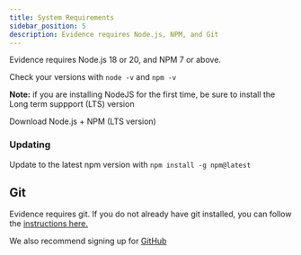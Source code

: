 ```yaml
---
title: System Requirements
sidebar_position: 5
description: Evidence requires Node.js, NPM, and Git
---
```


Evidence requires Node.js 18 or 20, and NPM 7 or above.   

Check your versions with `node -v` and `npm -v`

**Note:** if you are installing NodeJS for the first time, be sure to install the Long term suppport (LTS) version 

<LinkButton url="https://nodejs.org/en/download">Download Node.js + NPM (LTS version)</LinkButton>

### Updating

Update to the latest npm version with `npm install -g npm@latest`

## Git

Evidence requires git. If you do not already have git installed, you can follow the [instructions here.](https://git-scm.com/book/en/v2/Getting-Started-Installing-Git)

We also recommend signing up for [GitHub](https://github.com)

